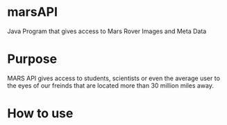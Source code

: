 # marsAPI
Java Program that gives access to Mars Rover Images and Meta Data
<h1>Purpose</h1>
MARS API gives access to students, scientists or even the average user to the eyes of our freinds that are located more than 30 million miles away.
<h1>How to use</h1>
